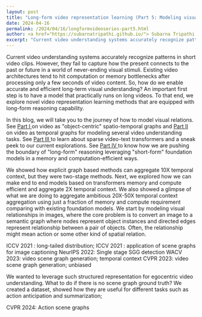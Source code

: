 ```yaml
---
layout: post
title: "Long-form video representation learning (Part 5: Modeling visual relationships and actions)"
date: 2024-04-16
permalink: /2024/04/16/longformvideoseries-part5.html
author: <a href="https://subarnatripathi.github.io/"> Subarna Tripathi </a>
excerpt: "Current video understanding systems accurately recognize patterns in short video clips, but fails to process a video content over a few seconds due to computation and memory bottleneck. We propose a video representation method based on a spatio-temporal graph learning (SPELL) to equip it with long-term reasoning ability... "  
---
```




Current video understanding systems accurately recognize patterns in short video clips. 
However, they fail to capture how the present connects to the past or future in a world of never-ending visual stimuli. 
Existing video architectures tend to hit computation or memory bottlenecks after processing only a few seconds of video content. 
So, how do we enable accurate and efficient long-term visual understanding? An important first step is to have a model that practically 
runs on long videos. To that end, we explore novel video representation learning methods that are equipped with long-form reasoning capability. 


In this blog, we will take you to the journey of how to model visual relations. 
See <a href="https://intelailabpage.github.io/2024/04/16/longformvideoseries-part1.html"> Part I </a> on video as "object-centric" spatio-temporal graphs and <a href="https://intelailabpage.github.io/2024/04/16/longformvideoseries-part2.html"> Part II </a> on video as temporal graphs for modeling several video understanding tasks. 
See <a href="https://intelailabpage.github.io/2024/04/16/longformvideoseries-part3.html"> Part III </a> to learn about sparse video-text transformers and a sneak peek to our current explorations. 
See <a href="https://intelailabpage.github.io/2024/04/16/longformvideoseries-part3.html"> Part IV </a> to know how we are pushing the boundary of "long-form" reasoning leveraging "short-form" foundation models in a memory and computation-efficient ways. 

<p>
We showed how explicit graph based methods can aggregate 10X temporal context, but they were two-stage methods. Next, we explored how we can make end to end models based on transformers memory and compute efficient and aggregate 2X temporal context. We also showed a glimpse of what we are doing to aggregate ambitious 20X-50X temporal context aggregation using just a fraction of memory and compute requirement comparing with existing foundation models.
We start by modeling visual relationships in images, where the core problem is to convert an image to a semantic graph where nodes represent object instances and directed edges represent relationship between a pair of objects. Often, the 
relationship might mean action or some other kind of spatial relation.

</p>

<p>
ICCV 2021 : long-tailed distribution;
ICCV 2021 : application of scene graphs for image captioning
NeurIPS 2022: Single stage SGG detection
WACV 2023: video scene graph generation; temporal context
CVPR 2023: video scene graph generation; unbiased

We wanted to leverage such structured representation for egocentric video understanding. What to do if there is no scene graph ground truth? 
We created a dataset, showed how they are useful for different tasks such as action anticipation and summarization;

CVPR 2024: Action scene graphs
  
</p>
